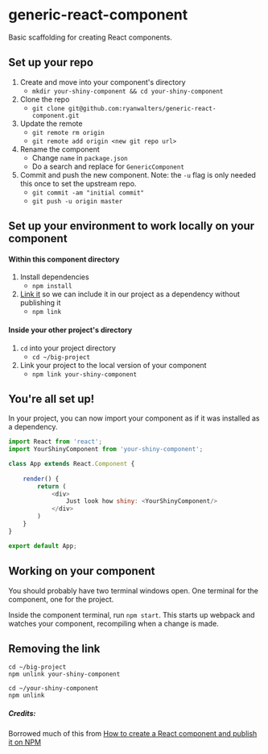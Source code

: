 # generic-react-component

Basic scaffolding for creating React components.

## Set up your repo

1. Create and move into your component's directory
	- `mkdir your-shiny-component && cd your-shiny-component`
1. Clone the repo
	- `git clone git@github.com:ryanwalters/generic-react-component.git`
1. Update the remote
	- `git remote rm origin`
	- `git remote add origin <new git repo url>`
1. Rename the component
	- Change `name` in `package.json`
	- Do a search and replace for `GenericComponent`
1. Commit and push the new component. Note: the `-u` flag is only needed this once to set the upstream repo.
	- `git commit -am "initial commit"`
	- `git push -u origin master`

## Set up your environment to work locally on your component

#### Within this component directory

1. Install dependencies
	- `npm install`
1. [Link it](https://docs.npmjs.com/cli/link) so we can include it in our project as a dependency without publishing it
	- `npm link`
	
#### Inside your other project's directory

1. `cd` into your project directory
	- `cd ~/big-project`
1. Link your project to the local version of your component
	- `npm link your-shiny-component`

## You're all set up!

In your project, you can now import your component as if it was installed as a dependency.

```javascript
import React from 'react';
import YourShinyComponent from 'your-shiny-component';

class App extends React.Component {
    
    render() {
        return (
            <div>
            	Just look how shiny: <YourShinyComponent/>
            </div>
        )
    }
}

export default App;
```

## Working on your component

You should probably have two terminal windows open. One terminal for the component, one for the project.

Inside the component terminal, run `npm start`. This starts up webpack and watches your component, recompiling when a change is made.


## Removing the link

```
cd ~/big-project
npm unlink your-shiny-component

cd ~/your-shiny-component
npm unlink
```

##### Credits:
Borrowed much of this from [How to create a React component and publish it on NPM](https://medium.com/@BrodaNoel/how-to-create-a-react-component-and-publish-it-in-npm-668ad7d363ce)
